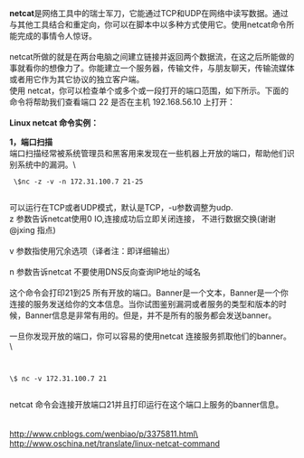 **netcat**是网络工具中的瑞士军刀，它能通过TCP和UDP在网络中读写数据。通过与其他工具结合和重定向，你可以在脚本中以多种方式使用它。使用netcat命令所能完成的事情令人惊讶。\
\
netcat所做的就是在两台电脑之间建立链接并返回两个数据流，在这之后所能做的事就看你的想像力了。你能建立一个服务器，传输文件，与朋友聊天，传输流媒体或者用它作为其它协议的独立客户端。\
使用
netcat，你可以检查单个或多个或一段打开的端口范围，如下所示。下面的命令将帮助我们查看端口
22 是否在主机 192.168.56.10 上打开：\
\
**Linux netcat 命令实例：**

**1，端口扫描**\
端口扫描经常被系统管理员和黑客用来发现在一些机器上开放的端口，帮助他们识别系统中的漏洞。\

```
 \$nc -z -v -n 172.31.100.7 21-25


```
 可以运行在TCP或者UDP模式，默认是TCP，-u参数调整为udp.\
z 参数告诉netcat使用0 IO,连接成功后立即关闭连接，
不进行数据交换(谢谢@jxing 指点)\
\
v 参数指使用冗余选项（译者注：即详细输出）\
\
n 参数告诉netcat 不要使用DNS反向查询IP地址的域名\
\
这个命令会打印21到25
所有开放的端口。Banner是一个文本，Banner是一个你连接的服务发送给你的文本信息。当你试图鉴别漏洞或者服务的类型和版本的时候，Banner信息是非常有用的。但是，并不是所有的服务都会发送banner。\
\
一旦你发现开放的端口，你可以容易的使用netcat 连接服务抓取他们的banner。\
\

```


\$ nc -v 172.31.100.7 21


```
 netcat
命令会连接开放端口21并且打印运行在这个端口上服务的banner信息。\
\
\
http://www.cnblogs.com/wenbiao/p/3375811.html\
<http://www.oschina.net/translate/linux-netcat-command>
